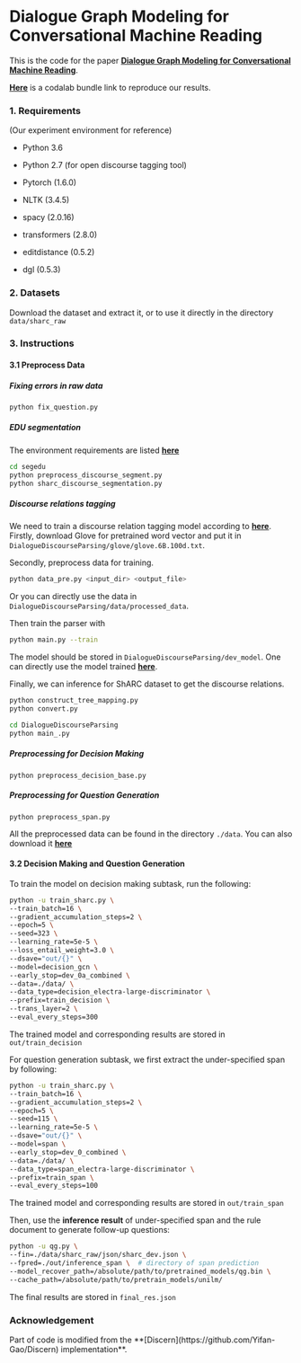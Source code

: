 # Dialogue Graph Modeling for Conversational Machine Reading



This is the code for the paper **[Dialogue Graph Modeling for Conversational Machine Reading](https://arxiv.org/abs/2012.14827)**.

**[Here](https://worksheets.codalab.org/bundles/0x3d8355b00e7b44f1b1474a1ddc23f375)** is a codalab bundle link to reproduce our results.

<h3>1. Requirements</h3>

(Our experiment environment for reference)

- Python 3.6
- Python 2.7 (for open discourse tagging tool)

- Pytorch (1.6.0)

- NLTK (3.4.5)

- spacy (2.0.16)
- transformers (2.8.0)
- editdistance (0.5.2)
- dgl (0.5.3)



 <h3>2. Datasets</h3>

[ShARC]: https://sharc-data.github.io/data/sharc1-official.zip

Download the dataset and extract it, or to use it directly in the directory `data/sharc_raw`



<h3>3. Instructions</h3>

<h4>3.1 Preprocess Data</h4>

##### Fixing errors in raw data

```bash
python fix_question.py
```

##### EDU segmentation
The environment requirements are listed **[here](https://www.dropbox.com/sh/tsr4ixfaosk2ecf/AACvXU6gbZfGLatPXDrzNcXCa?dl=0&preview=requirements.txt)**
```bash
cd segedu
python preprocess_discourse_segment.py
python sharc_discourse_segmentation.py
```

##### Discourse relations tagging
We need to train a discourse relation tagging model according to **[here](https://github.com/shizhouxing/DialogueDiscourseParsing)**. 
Firstly, download Glove for pretrained word vector and put it in `DialogueDiscourseParsing/glove/glove.6B.100d.txt`.

Secondly, preprocess data for training.

```bash
python data_pre.py <input_dir> <output_file>
```

Or you can directly use the data in `DialogueDiscourseParsing/data/processed_data`.

Then train the parser with 

```bash
python main.py --train
```

The model should be stored in `DialogueDiscourseParsing/dev_model`.
One can directly use the model trained **[here](https://drive.google.com/file/d/1NsxUjapp-iynWAwUxGmyk1EmI7YlRIZq/view?usp=sharing)**.

Finally, we can inference for ShARC dataset to get the discourse relations. 

```bash
python construct_tree_mapping.py
python convert.py

cd DialogueDiscourseParsing
python main_.py
```

##### Preprocessing for Decision Making

```
python preprocess_decision_base.py
```

##### Preprocessing for Question Generation

```
python preprocess_span.py
```

All the preprocessed data can be found in the directory `./data`. You can also download it **[here](https://drive.google.com/drive/folders/1QepEf4Uu3GHCsF1L7TuM5uSADlcex-7v?usp=sharing)**

<h4>3.2 Decision Making and Question Generation</h4>

To train the model on decision making subtask, run the following:

```bash
python -u train_sharc.py \
--train_batch=16 \
--gradient_accumulation_steps=2 \
--epoch=5 \
--seed=323 \
--learning_rate=5e-5 \
--loss_entail_weight=3.0 \
--dsave="out/{}" \
--model=decision_gcn \
--early_stop=dev_0a_combined \
--data=./data/ \
--data_type=decision_electra-large-discriminator \
--prefix=train_decision \
--trans_layer=2 \
--eval_every_steps=300
```

The trained model and corresponding results are stored in `out/train_decision`

For question generation subtask, we first extract the under-specified span by following:

```bash
python -u train_sharc.py \
--train_batch=16 \
--gradient_accumulation_steps=2 \
--epoch=5 \
--seed=115 \
--learning_rate=5e-5 \
--dsave="out/{}" \
--model=span \
--early_stop=dev_0_combined \
--data=./data/ \
--data_type=span_electra-large-discriminator \
--prefix=train_span \
--eval_every_steps=100
```

The trained model and corresponding results are stored in `out/train_span`

Then, use the **inference result** of under-specified span and the rule document to generate follow-up questions:

```bash
python -u qg.py \
--fin=./data/sharc_raw/json/sharc_dev.json \
--fpred=./out/inference_span \  # directory of span prediction
--model_recover_path=/absolute/path/to/pretrained_models/qg.bin \
--cache_path=/absolute/path/to/pretrain_models/unilm/
```

The final results are stored in `final_res.json`

<h3>Acknowledgement</h3>
Part of code is modified from the **[Discern](https://github.com/Yifan-Gao/Discern) implementation**.
